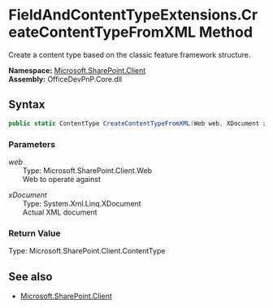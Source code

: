 # FieldAndContentTypeExtensions.CreateContentTypeFromXML Method  
Create a content type based on the classic feature framework structure.  

**Namespace:** [Microsoft.SharePoint.Client](Microsoft.SharePoint.Client.md)  
**Assembly:** OfficeDevPnP.Core.dll  
## Syntax
```C#
public static ContentType CreateContentTypeFromXML(Web web, XDocument xDocument)
```
### Parameters
*web*  
&emsp;&emsp;Type: Microsoft.SharePoint.Client.Web  
&emsp;&emsp;Web to operate against  
  
*xDocument*  
&emsp;&emsp;Type: System.Xml.Linq.XDocument  
&emsp;&emsp;Actual XML document  
  
### Return Value
Type: Microsoft.SharePoint.Client.ContentType  

## See also
- [Microsoft.SharePoint.Client](Microsoft.SharePoint.Client.md)
